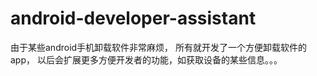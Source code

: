 android-developer-assistant
===========================

由于某些android手机卸载软件非常麻烦， 所有就开发了一个方便卸载软件的app， 以后会扩展更多方便开发者的功能，如获取设备的某些信息。。。
